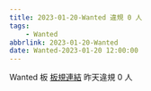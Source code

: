 ```yaml
---
title: 2023-01-20-Wanted 違規 0 人
tags:
    - Wanted
abbrlink: 2023-01-20-Wanted
date: Wanted-2023-01-20 12:00:00
---
```

Wanted 板 [板規連結](https://www.ptt.cc/bbs/Wanted/M.1608829773.A.D3B.html)
昨天違規 0 人
